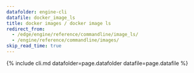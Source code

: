 ```yaml
---
datafolder: engine-cli
datafile: docker_image_ls
title: docker images / docker image ls
redirect_from:
  - /edge/engine/reference/commandline/image_ls/
  - /engine/reference/commandline/images/
skip_read_time: true
---
```

<!--
This page is automatically generated from Docker's source code. If you want to
suggest a change to the text that appears here, open a ticket or pull request
in the source repository on GitHub:

https://github.com/docker/cli
-->

{% include cli.md datafolder=page.datafolder datafile=page.datafile %}
